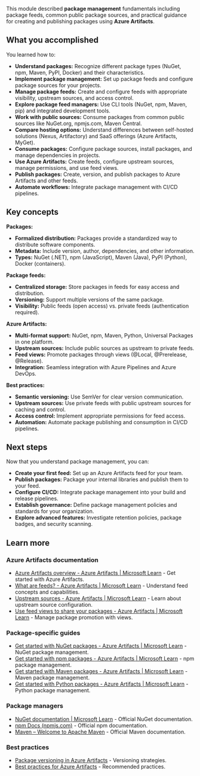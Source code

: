 This module described **package management** fundamentals including package feeds, common public package sources, and practical guidance for creating and publishing packages using **Azure Artifacts**.

## What you accomplished

You learned how to:

- **Understand packages:** Recognize different package types (NuGet, npm, Maven, PyPI, Docker) and their characteristics.
- **Implement package management:** Set up package feeds and configure package sources for your projects.
- **Manage package feeds:** Create and configure feeds with appropriate visibility, upstream sources, and access control.
- **Explore package feed managers:** Use CLI tools (NuGet, npm, Maven, pip) and integrated development tools.
- **Work with public sources:** Consume packages from common public sources like NuGet.org, npmjs.com, Maven Central.
- **Compare hosting options:** Understand differences between self-hosted solutions (Nexus, Artifactory) and SaaS offerings (Azure Artifacts, MyGet).
- **Consume packages:** Configure package sources, install packages, and manage dependencies in projects.
- **Use Azure Artifacts:** Create feeds, configure upstream sources, manage permissions, and use feed views.
- **Publish packages:** Create, version, and publish packages to Azure Artifacts and other feeds.
- **Automate workflows:** Integrate package management with CI/CD pipelines.

## Key concepts

**Packages:**

- **Formalized distribution:** Packages provide a standardized way to distribute software components.
- **Metadata:** Include version, author, dependencies, and other information.
- **Types:** NuGet (.NET), npm (JavaScript), Maven (Java), PyPI (Python), Docker (containers).

**Package feeds:**

- **Centralized storage:** Store packages in feeds for easy access and distribution.
- **Versioning:** Support multiple versions of the same package.
- **Visibility:** Public feeds (open access) vs. private feeds (authentication required).

**Azure Artifacts:**

- **Multi-format support:** NuGet, npm, Maven, Python, Universal Packages in one platform.
- **Upstream sources:** Include public sources as upstream to private feeds.
- **Feed views:** Promote packages through views (@Local, @Prerelease, @Release).
- **Integration:** Seamless integration with Azure Pipelines and Azure DevOps.

**Best practices:**

- **Semantic versioning:** Use SemVer for clear version communication.
- **Upstream sources:** Use private feeds with public upstream sources for caching and control.
- **Access control:** Implement appropriate permissions for feed access.
- **Automation:** Automate package publishing and consumption in CI/CD pipelines.

## Next steps

Now that you understand package management, you can:

- **Create your first feed:** Set up an Azure Artifacts feed for your team.
- **Publish packages:** Package your internal libraries and publish them to your feed.
- **Configure CI/CD:** Integrate package management into your build and release pipelines.
- **Establish governance:** Define package management policies and standards for your organization.
- **Explore advanced features:** Investigate retention policies, package badges, and security scanning.

## Learn more

### Azure Artifacts documentation

- [Azure Artifacts overview - Azure Artifacts | Microsoft Learn](/azure/devops/artifacts/start-using-azure-artifacts) - Get started with Azure Artifacts.
- [What are feeds? - Azure Artifacts | Microsoft Learn](/azure/devops/artifacts/concepts/feeds) - Understand feed concepts and capabilities.
- [Upstream sources - Azure Artifacts | Microsoft Learn](/azure/devops/artifacts/concepts/upstream-sources) - Learn about upstream source configuration.
- [Use feed views to share your packages - Azure Artifacts | Microsoft Learn](/azure/devops/artifacts/feeds/views) - Manage package promotion with views.

### Package-specific guides

- [Get started with NuGet packages - Azure Artifacts | Microsoft Learn](/azure/devops/artifacts/get-started-nuget) - NuGet package management.
- [Get started with npm packages - Azure Artifacts | Microsoft Learn](/azure/devops/artifacts/get-started-npm) - npm package management.
- [Get started with Maven packages - Azure Artifacts | Microsoft Learn](/azure/devops/artifacts/get-started-maven) - Maven package management.
- [Get started with Python packages - Azure Artifacts | Microsoft Learn](/azure/devops/artifacts/quickstarts/python-packages) - Python package management.

### Package managers

- [NuGet documentation | Microsoft Learn](/nuget/) - Official NuGet documentation.
- [npm Docs (npmjs.com)](https://docs.npmjs.com/) - Official npm documentation.
- [Maven – Welcome to Apache Maven](https://maven.apache.org/) - Official Maven documentation.

### Best practices

- [Package versioning in Azure Artifacts](/azure/devops/artifacts/concepts/package-versioning) - Versioning strategies.
- [Best practices for Azure Artifacts](/azure/devops/artifacts/concepts/best-practices) - Recommended practices.
